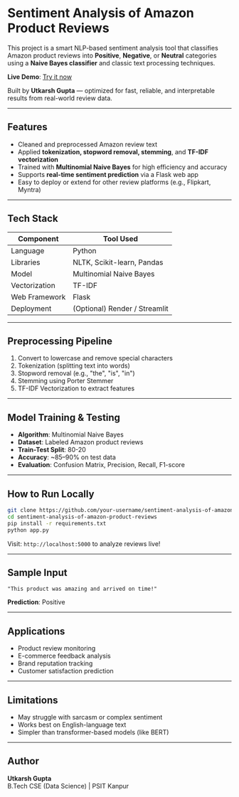# Sentiment Analysis of Amazon Product Reviews

This project is a smart NLP-based sentiment analysis tool that classifies Amazon product reviews into **Positive**, **Negative**, or **Neutral** categories using a **Naive Bayes classifier** and classic text processing techniques.

**Live Demo**: [Try it now](https://sentiment-analysis-amazon-product-reviews-3p5s.onrender.com/)

Built by **Utkarsh Gupta** — optimized for fast, reliable, and interpretable results from real-world review data.

---

## Features

- Cleaned and preprocessed Amazon review text
- Applied **tokenization, stopword removal, stemming**, and **TF-IDF vectorization**
- Trained with **Multinomial Naive Bayes** for high efficiency and accuracy
- Supports **real-time sentiment prediction** via a Flask web app
- Easy to deploy or extend for other review platforms (e.g., Flipkart, Myntra)

---

## Tech Stack

| Component      | Tool Used                      |
|----------------|--------------------------------|
| Language        | Python                        |
| Libraries       | NLTK, Scikit-learn, Pandas     |
| Model           | Multinomial Naive Bayes        |
| Vectorization   | TF-IDF                         |
| Web Framework   | Flask                          |
| Deployment      | (Optional) Render / Streamlit  |

---

## Preprocessing Pipeline

1. Convert to lowercase and remove special characters
2. Tokenization (splitting text into words)
3. Stopword removal (e.g., "the", "is", "in")
4. Stemming using Porter Stemmer
5. TF-IDF Vectorization to extract features

---

## Model Training & Testing

- **Algorithm**: Multinomial Naive Bayes
- **Dataset**: Labeled Amazon product reviews
- **Train-Test Split**: 80-20
- **Accuracy**: ~85–90% on test data
- **Evaluation**: Confusion Matrix, Precision, Recall, F1-score

---

## How to Run Locally

```bash
git clone https://github.com/your-username/sentiment-analysis-of-amazon-product-reviews.git
cd sentiment-analysis-of-amazon-product-reviews
pip install -r requirements.txt
python app.py
```

Visit: `http://localhost:5000` to analyze reviews live!

---

## Sample Input

```
"This product was amazing and arrived on time!"
```

**Prediction**: Positive 

---

## Applications

- Product review monitoring
- E-commerce feedback analysis
- Brand reputation tracking
- Customer satisfaction prediction

---

## Limitations

- May struggle with sarcasm or complex sentiment
- Works best on English-language text
- Simpler than transformer-based models (like BERT)

---

## Author

**Utkarsh Gupta**  
B.Tech CSE (Data Science) | PSIT Kanpur  

